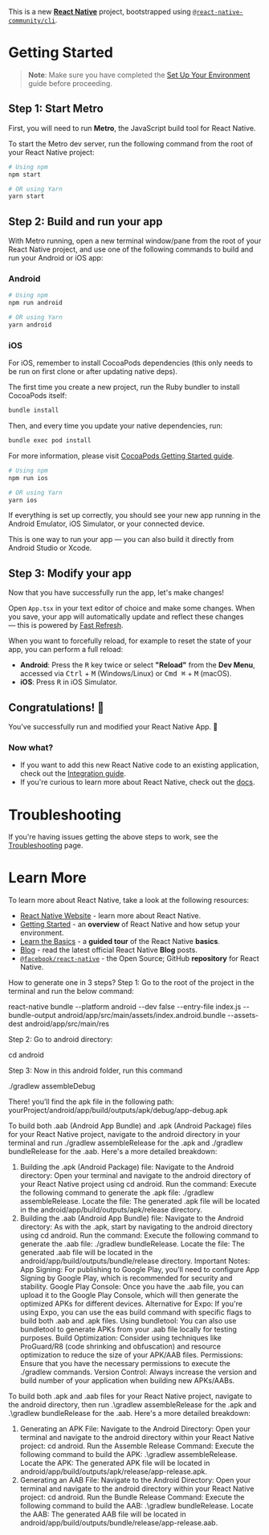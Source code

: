 This is a new [**React Native**](https://reactnative.dev) project, bootstrapped using [`@react-native-community/cli`](https://github.com/react-native-community/cli).

# Getting Started

> **Note**: Make sure you have completed the [Set Up Your Environment](https://reactnative.dev/docs/set-up-your-environment) guide before proceeding.

## Step 1: Start Metro

First, you will need to run **Metro**, the JavaScript build tool for React Native.

To start the Metro dev server, run the following command from the root of your React Native project:

```sh
# Using npm
npm start

# OR using Yarn
yarn start
```

## Step 2: Build and run your app

With Metro running, open a new terminal window/pane from the root of your React Native project, and use one of the following commands to build and run your Android or iOS app:

### Android

```sh
# Using npm
npm run android

# OR using Yarn
yarn android
```

### iOS

For iOS, remember to install CocoaPods dependencies (this only needs to be run on first clone or after updating native deps).

The first time you create a new project, run the Ruby bundler to install CocoaPods itself:

```sh
bundle install
```

Then, and every time you update your native dependencies, run:

```sh
bundle exec pod install
```

For more information, please visit [CocoaPods Getting Started guide](https://guides.cocoapods.org/using/getting-started.html).

```sh
# Using npm
npm run ios

# OR using Yarn
yarn ios
```

If everything is set up correctly, you should see your new app running in the Android Emulator, iOS Simulator, or your connected device.

This is one way to run your app — you can also build it directly from Android Studio or Xcode.

## Step 3: Modify your app

Now that you have successfully run the app, let's make changes!

Open `App.tsx` in your text editor of choice and make some changes. When you save, your app will automatically update and reflect these changes — this is powered by [Fast Refresh](https://reactnative.dev/docs/fast-refresh).

When you want to forcefully reload, for example to reset the state of your app, you can perform a full reload:

- **Android**: Press the <kbd>R</kbd> key twice or select **"Reload"** from the **Dev Menu**, accessed via <kbd>Ctrl</kbd> + <kbd>M</kbd> (Windows/Linux) or <kbd>Cmd ⌘</kbd> + <kbd>M</kbd> (macOS).
- **iOS**: Press <kbd>R</kbd> in iOS Simulator.

## Congratulations! :tada:

You've successfully run and modified your React Native App. :partying_face:

### Now what?

- If you want to add this new React Native code to an existing application, check out the [Integration guide](https://reactnative.dev/docs/integration-with-existing-apps).
- If you're curious to learn more about React Native, check out the [docs](https://reactnative.dev/docs/getting-started).

# Troubleshooting

If you're having issues getting the above steps to work, see the [Troubleshooting](https://reactnative.dev/docs/troubleshooting) page.

# Learn More

To learn more about React Native, take a look at the following resources:

- [React Native Website](https://reactnative.dev) - learn more about React Native.
- [Getting Started](https://reactnative.dev/docs/environment-setup) - an **overview** of React Native and how setup your environment.
- [Learn the Basics](https://reactnative.dev/docs/getting-started) - a **guided tour** of the React Native **basics**.
- [Blog](https://reactnative.dev/blog) - read the latest official React Native **Blog** posts.
- [`@facebook/react-native`](https://github.com/facebook/react-native) - the Open Source; GitHub **repository** for React Native.


How to generate one in 3 steps?
Step 1: Go to the root of the project in the terminal and run the below command:

react-native bundle --platform android --dev false --entry-file index.js --bundle-output android/app/src/main/assets/index.android.bundle --assets-dest android/app/src/main/res

Step 2: Go to android directory:

cd android

Step 3: Now in this android folder, run this command

./gradlew assembleDebug

There! you’ll find the apk file in the following path:
yourProject/android/app/build/outputs/apk/debug/app-debug.apk


To build both .aab (Android App Bundle) and .apk (Android Package) files for your React Native project, navigate to the android directory in your terminal and run ./gradlew assembleRelease for the .apk and ./gradlew bundleRelease for the .aab. 
Here's a more detailed breakdown:
1. Building the .apk (Android Package) file:
Navigate to the Android directory:
Open your terminal and navigate to the android directory of your React Native project using cd android. 
Run the command:
Execute the following command to generate the .apk file: ./gradlew assembleRelease. 
Locate the file:
The generated .apk file will be located in the android/app/build/outputs/apk/release directory. 
2. Building the .aab (Android App Bundle) file:
Navigate to the Android directory:
As with the .apk, start by navigating to the android directory using cd android. 
Run the command:
Execute the following command to generate the .aab file: ./gradlew bundleRelease. 
Locate the file:
The generated .aab file will be located in the android/app/build/outputs/bundle/release directory. 
Important Notes:
App Signing:
For publishing to Google Play, you'll need to configure App Signing by Google Play, which is recommended for security and stability. 
Google Play Console:
Once you have the .aab file, you can upload it to the Google Play Console, which will then generate the optimized APKs for different devices. 
Alternative for Expo:
If you're using Expo, you can use the eas build command with specific flags to build both .aab and .apk files. 
Using bundletool:
You can also use bundletool to generate APKs from your .aab file locally for testing purposes. 
Build Optimization:
Consider using techniques like ProGuard/R8 (code shrinking and obfuscation) and resource optimization to reduce the size of your APK/AAB files. 
Permissions:
Ensure that you have the necessary permissions to execute the ./gradlew commands. 
Version Control:
Always increase the version and build number of your application when building new APKs/AABs. 

To build both .apk and .aab files for your React Native project, navigate to the android directory, then run .\gradlew assembleRelease for the .apk and .\gradlew bundleRelease for the .aab. 
Here's a more detailed breakdown:
1. Generating an APK File:
Navigate to the Android Directory: Open your terminal and navigate to the android directory within your React Native project: cd android. 
Run the Assemble Release Command: Execute the following command to build the APK: .\gradlew assembleRelease. 
Locate the APK: The generated APK file will be located in android/app/build/outputs/apk/release/app-release.apk. 
2. Generating an AAB File:
Navigate to the Android Directory: Open your terminal and navigate to the android directory within your React Native project: cd android. 
Run the Bundle Release Command: Execute the following command to build the AAB: .\gradlew bundleRelease. 
Locate the AAB: The generated AAB file will be located in android/app/build/outputs/bundle/release/app-release.aab.
